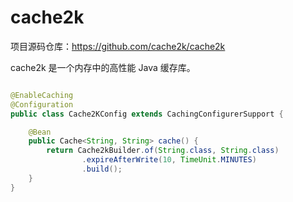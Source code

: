 # cache2k

项目源码仓库：https://github.com/cache2k/cache2k

cache2k 是一个内存中的高性能 Java 缓存库。

````java

@EnableCaching
@Configuration
public class Cache2KConfig extends CachingConfigurerSupport {

    @Bean
    public Cache<String, String> cache() {
        return Cache2kBuilder.of(String.class, String.class)
                .expireAfterWrite(10, TimeUnit.MINUTES)
                .build();
    }
}
````